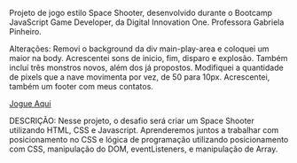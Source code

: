 Projeto de jogo estilo Space Shooter, desenvolvido durante o Bootcamp JavaScript Game Developer, da Digital Innovation One.
Professora Gabriela Pinheiro.

Alterações: Removi o background da div main-play-area e coloquei um maior na body. Acrescentei sons de inicio, fim, disparo e explosão. Também incluí três monstros novos, além dos já propostos. Modifiquei a quantidade de pixels que a nave movimenta por vez, de 50 para 10px. Acrescentei, também um footer com meus contatos.

<a href="https://staelsabrina.github.io/BootCamp_JavaScript_Game_Developer/Projeto_Space_Shooter/index.html">Jogue Aqui</a>

DESCRIÇÃO:
Nesse projeto, o desafio será criar um Space Shooter utilizando HTML, CSS e Javascript. Aprenderemos juntos a trabalhar com posicionamento no CSS e lógica de programação utilizando posicionamento com CSS, manipulação do DOM, eventListeners, e manipulação de Array.